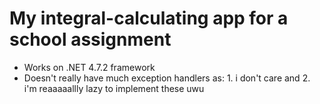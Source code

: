 # My integral-calculating app for a school assignment
* Works on .NET 4.7.2 framework
* Doesn't really have much exception handlers as: 1. i don't care and 2. i'm reaaaaallly lazy to implement these uwu
